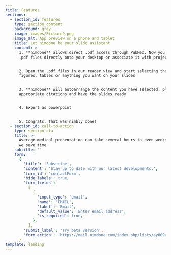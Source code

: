 ```yaml
---
title: Features
sections:
  - section_id: features
    type: section_content
    background: gray
    image: images/Picture9.png
    image_alt: App preview on a phone and tablet
    title: Let nimdone be your slide assistant
    content: >-
      1. **nimdone** allows direct .pdf access through PubMed. Now you can save
      .pdf files directly onto your desktop or associate it with projects


      2. Open the .pdf files in our reader view and start selecting the text,
      figures, tables or anything you want on your slides


      3. **nimdone** will autoarrange the content you have selected, place the
      appropriate citations and have the slides ready


      4. Export as powerpoint


      5. Congrats. That was nimbly done!
  - section_id: call-to-action
    type: section_cta
    title: >-
      Average medical presentation can take several hours to even weeks. See how
      we save time
    subtitle: ''
    form:
      {
        'title': 'Subscribe',
        'content': 'Stay up to date with our latest developments.',
        'form_id': 'contactForm',
        'hide_labels': true,
        'form_fields':
          [
            {
              'input_type': 'email',
              'name': 'EMAIL',
              'label': 'Email',
              'default_value': 'Enter email address',
              'is_required': true,
            },
          ],
        'submit_label': 'Try beta version',
        'form_action': 'https://mail.nimdone.com/index.php/lists/ay809zc3hn593/subscribe',
      }
template: landing
---
```

